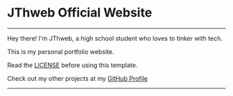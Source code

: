 # JThweb Official Website

---

Hey there! I'm JThweb, a high school student who loves to tinker with tech.

This is my personal portfolio website.

Read the [LICENSE](LICENSE) before using this template.

Check out my other projects at my [GitHub Profile](https://github.com/jthweb)

---